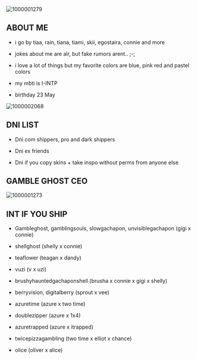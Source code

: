 ![1000001279](https://github.com/user-attachments/assets/d2aafcb8-224e-48b6-a292-c4abeb2f7ce7)
             
       
## ABOUT ME

- i go by tiaa, rain, tiana, tiami, skii, egostaira, connie and more

- jokes about me are alr, but fake rumors arent.. ;-;

- i love a lot of things but my favorite colors are blue, pink red and pastel colors

- my mbti is I-INTP

- birthday 23 May


![1000002068](https://github.com/user-attachments/assets/9ac93e9e-a096-4010-a085-e9d040ac8523)


## DNI LIST

- Dni com shippers, pro and dark shippers

- Dni ex friends

- Dni if you copy skins + take inspo without perms from anyone else

## GAMBLE GHOST CEO


![1000001273](https://github.com/user-attachments/assets/457b36c9-dc3d-4cc4-853d-08099699e626)


## INT IF YOU SHIP

- Gambleghost, gamblingsouls, slowgachapon, unvisiblegachapon (gigi x connie)

- shellghost (shelly x connie)

- teaflower (teagan x dandy)

- vuzi (v x uzi)

- brushyhauntedgachaponshell (brusha x connie x gigi x shelly)

- berryvision, digitalberry (sprout x vee)

- azuretime (azure x two time)

- doublezipper (azure x 1x4)

- azuretrapped (azure x itrapped)

- twicepizzagambling (two time x elliot x chance)

- olice (oliver x alice)



